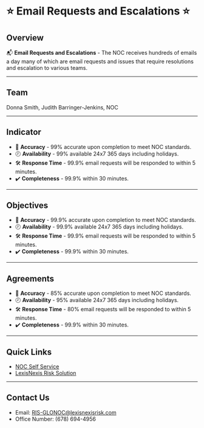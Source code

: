 # :star: **Email Requests and Escalations** :star:
## Overview 
:mailbox_with_mail: **Email Requests and Escalations** - The NOC receives hundreds of emails a day many of which are email requests and issues that require resolutions and escalation to various teams. 
________________________________________
## Team 

Donna Smith, Judith Barringer-Jenkins, NOC
______________________________________________
## Indicator	
* :bow_and_arrow: **Accuracy** -	99% accurate upon completion to meet NOC standards.
* :clock8: **Availability** -	99% available 24x7 365 days including holidays.
* :hammer_and_wrench: **Response Time** - 99.9% email requests will be responded to within 5 minutes.
* :heavy_check_mark: **Completeness** -	99.9% within 30 minutes.
________________________________________
## Objectives
* :bow_and_arrow: **Accuracy** - 99.9% accurate upon completion to meet NOC standards. 
* :clock8: **Availability** - 99.9% available 24x7 365 days including holidays.
* :hammer_and_wrench: **Response Time** - 99.9% email requests will be responded to within 5 minutes.
* :heavy_check_mark: **Completeness** -	99.9% within 30 minutes.
________________________________________
## Agreements
* :bow_and_arrow: **Accuracy** - 85% accurate upon completion to meet NOC standards.  
* :clock8: **Availability** - 95% available 24x7 365 days including holidays.
* :hammer_and_wrench: **Response Time** - 80% email requests will be responded to within 5 minutes.
* :heavy_check_mark: **Completeness** -	99.9% within 30 minutes.
________________________________________
## Quick Links
- [NOC Self Service ](https://confluence.rsi.lexisnexis.com/pages/viewpage.action?spaceKey=NW&title=NOC+Self+Service+Page)
- [LexisNexis Risk Solution](https://risk.lexisnexis.com/)

________________________________________
## Contact Us
- Email: RIS-GLONOC@lexisnexisrisk.com
- Office Number: (678) 694-4956 













